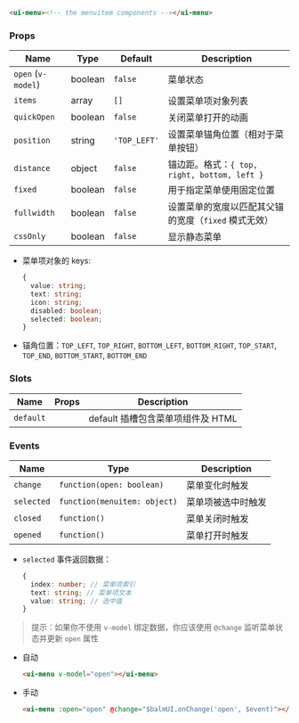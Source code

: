 ```html
<ui-menu><!-- the menuitem components --></ui-menu>
```

### Props

| Name               | Type    | Default      | Description                                          |
| ------------------ | ------- | ------------ | ---------------------------------------------------- |
| `open` (`v-model`) | boolean | `false`      | 菜单状态                                             |
| `items`            | array   | `[]`         | 设置菜单项对象列表                                   |
| `quickOpen`        | boolean | `false`      | 关闭菜单打开的动画                                   |
| `position`         | string  | `'TOP_LEFT'` | 设置菜单锚角位置（相对于菜单按钮）                   |
| `distance`         | object  | `false`      | 锚边距。格式：`{ top, right, bottom, left }`         |
| `fixed`            | boolean | `false`      | 用于指定菜单使用固定位置                             |
| `fullwidth`        | boolean | `false`      | 设置菜单的宽度以匹配其父锚的宽度（`fixed` 模式无效） |
| `cssOnly`          | boolean | `false`      | 显示静态菜单                                         |

- 菜单项对象的 keys:

  ```ts
  {
    value: string;
    text: string;
    icon: string;
    disabled: boolean;
    selected: boolean;
  }
  ```

- 锚角位置：`TOP_LEFT`, `TOP_RIGHT`, `BOTTOM_LEFT`, `BOTTOM_RIGHT`, `TOP_START`, `TOP_END`, `BOTTOM_START`, `BOTTOM_END`

### Slots

| Name      | Props | Description                       |
| --------- | ----- | --------------------------------- |
| `default` |       | default 插槽包含菜单项组件及 HTML |

### Events

| Name       | Type                         | Description        |
| ---------- | ---------------------------- | ------------------ |
| `change`   | `function(open: boolean)`    | 菜单变化时触发     |
| `selected` | `function(menuitem: object)` | 菜单项被选中时触发 |
| `closed`   | `function()`                 | 菜单关闭时触发     |
| `opened`   | `function()`                 | 菜单打开时触发     |

- `selected` 事件返回数据：

  ```ts
  {
    index: number; // 菜单项索引
    text: string; // 菜单项文本
    value: string; // 选中值
  }
  ```

> 提示：如果你不使用 `v-model` 绑定数据，你应该使用 `@change` 监听菜单状态并更新 `open` 属性

- 自动

  ```html
  <ui-menu v-model="open"></ui-menu>
  ```

- 手动

  ```html
  <ui-menu :open="open" @change="$balmUI.onChange('open', $event)"></ui-menu>
  ```
